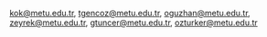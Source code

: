 kok@metu.edu.tr,
tgencoz@metu.edu.tr,
oguzhan@metu.edu.tr,
zeyrek@metu.edu.tr,
gtuncer@metu.edu.tr,
ozturker@metu.edu.tr
